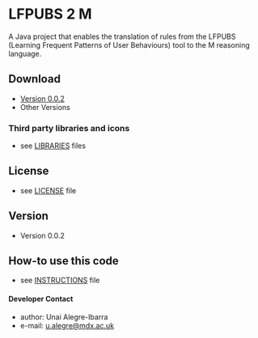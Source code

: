 LFPUBS 2 M
======
A Java project that enables the translation of rules from the LFPUBS (Learning Frequent Patterns of User Behaviours) 
tool to the M reasoning language.

## Download
* [Version 0.0.2](https://github.com/ualegre/lfpubs2m)
* Other Versions

### Third party libraries and icons
* see [LIBRARIES](https://github.com/ualegre/lfpubs2m/blob/master/LIBRARIES.md) files


## License 
* see [LICENSE](https://github.com/ualegre/lfpubs2m/blob/master/LICENSE.md) file

## Version 
* Version 0.0.2

## How-to use this code
* see [INSTRUCTIONS](https://github.com/ualegre/lfpubs2m/blob/master/INSTRUCTIONS.md) file

#### Developer Contact
* author: Unai Alegre-Ibarra
* e-mail: u.alegre@mdx.ac.uk
